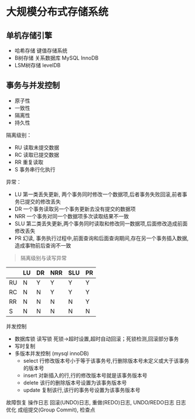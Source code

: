 # 大规模分布式存储系统
## 单机存储引擎
-  哈希存储 键值存储系统
-  B树存储  关系数据库 MySQL InnoDB
-  LSM树存储 levelDB
## 事务与并发控制
- 原子性
- 一致性
- 隔离性  
- 持久性

隔离级别：
- RU 读取未提交数据
- RC 读取已提交数据
- RR 重复读取
- S  事务串行化执行
  
异常：
- LU 第一类丢失更新, 两个事务同时修改一个数据项,后者事务失败回滚,前者事务已提交的修改丢失
- DR 一个事务读取另一个事务更新去没有提交的数据项
- NRR 一个事务对同一个数据项多次读取结果不一致
- SLU 第二类丢失更新,两个事务同时读取和修改同一数据项,后面修改造成前面修改丢失
- PR 幻读, 事务执行过程中,前面查询和后面查询期间,存在另一个事务插入数据,造成事物前后查询不一致

> 隔离级别与读写异常

|    | LU | DR | NRR | SLU | PR |
| -- | -- | -- |  -- | --  | -- |
| RU | N  | Y  | Y  | Y  | Y  |
| RC | N  | N  | Y  | Y  | Y  |
| RR | N  | N  | N  | N  | Y  |
| S  | N  | N  | N  | N  | N  |

并发控制
- 数据库锁 读写锁 死锁->超时设置,超时自动回滚；死锁检测,回滚部分事务
- 写时复制
- 多版本并发控制 (mysql innoDB)
    - select 行修改版本号小于等于该事务号,行删除版本号未定义或大于该事务的版本号
    - insert 对新插入的行,行的修改版本号就是该事务版本号
    - delete 该行的删除版本号设置为该事务版本号
    - update 复制该行,该行的事务号设置为该事务版本号

 故障恢复
 操作日志 回滚(UNDO)日志, 重做(REDO)日志, UNDO/REDO日志
 日志优化 成组提交(Group Commit), 检查点